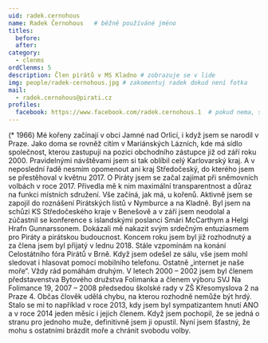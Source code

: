 ```yaml
---
uid: radek.cernohous
name: Radek Černohous  	# běžně používáné jméno
titles:
  before:
  after:
category:
  - clenms
ordClenms: 5
description: Člen pirátů v MS Kladno # zobrazuje se v lide
img: people/radek-cernohous.jpg # zakomentuj radek dokud není fotka
mail:
  - radek.cernohous@pirati.cz
profiles:
  facebook: https://www.facebook.com/radek.cernohous.1  # pokud nema, staci smazat tuto radku
---
```


(* 1966) Mé kořeny začínají v obci Jamné nad Orlicí, i když jsem se narodil v Praze. Jako doma se rovněž cítím v Mariánských Lázních, kde má sídlo společnost, kterou zastupuji na pozici obchodního zástupce již od září roku 2000. Pravidelnými návštěvami jsem si tak oblíbil celý Karlovarský kraj. A v neposlední řadě nesmím opomenout ani kraj Středočeský, do kterého jsem se přestěhoval v květnu 2017. O Piráty jsem se začal zajímat při sněmovních volbách v roce 2017. Přivedla mě k nim maximální transparentnost a důraz na funkci místních sdružení. Vše začíná, jak má, u kořenů. Aktivně jsem se zapojil do roznášení Pirátských listů v Nymburce a na Kladně. Byl jsem na schůzi KS Středočeského kraje v Benešově a v září jsem neodolal a zúčastnil se konference s islandskými poslanci Smári McCarthym a Helgi Hrafn Gunnarssonem. Dokázali mě nakazit svým srdečným entuziasmem pro Piráty a pirátskou budoucnost. Koncem roku jsem byl již rozhodnutý a za člena jsem byl přijatý v lednu 2018. Stále vzpomínám na konání Celostátního fóra Pirátů v Brně. Když jsem odešel ze sálu, vše jsem mohl sledovat i hlasovat pomocí mobilního telefonu. Ostatně „internet je naše moře“. Vždy rád pomáhám druhým. V letech 2000 – 2002 jsem byl členem představenstva Bytového družstva Folimanka a členem výboru SVJ Na Folimance 19, 2007 – 2008 předsedou školské rady v ZŠ Křesomyslova 2 na Praze 4. Občas člověk udělá chybu, na kterou rozhodně nemůže být hrdý. Stalo se mi to například v roce 2013, kdy jsem byl sympatizantem hnutí ANO a v roce 2014 jeden měsíc i jejich členem. Když jsem pochopil, že se jedná o stranu pro jednoho muže, definitivně jsem ji opustil. Nyní jsem šťastný, že mohu s ostatními brázdit moře a chránit svobodu volby.

